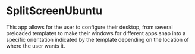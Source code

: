 # SplitScreenUbuntu
This app allows for the user to configure their desktop, from several preloaded templates to make their windows for different apps snap into a specific orientation indicated by the template depending on the location of where the user wants it.

